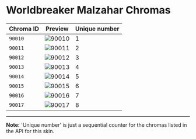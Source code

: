 # Worldbreaker Malzahar Chromas

| Chroma ID | Preview | Unique number |
|---|---|---|
| `90010` | ![90010](https://raw.communitydragon.org/latest/plugins/rcp-be-lol-game-data/global/default/v1/champion-chroma-images/90/90010.png) | 1 |
| `90011` | ![90011](https://raw.communitydragon.org/latest/plugins/rcp-be-lol-game-data/global/default/v1/champion-chroma-images/90/90011.png) | 2 |
| `90012` | ![90012](https://raw.communitydragon.org/latest/plugins/rcp-be-lol-game-data/global/default/v1/champion-chroma-images/90/90012.png) | 3 |
| `90013` | ![90013](https://raw.communitydragon.org/latest/plugins/rcp-be-lol-game-data/global/default/v1/champion-chroma-images/90/90013.png) | 4 |
| `90014` | ![90014](https://raw.communitydragon.org/latest/plugins/rcp-be-lol-game-data/global/default/v1/champion-chroma-images/90/90014.png) | 5 |
| `90015` | ![90015](https://raw.communitydragon.org/latest/plugins/rcp-be-lol-game-data/global/default/v1/champion-chroma-images/90/90015.png) | 6 |
| `90016` | ![90016](https://raw.communitydragon.org/latest/plugins/rcp-be-lol-game-data/global/default/v1/champion-chroma-images/90/90016.png) | 7 |
| `90017` | ![90017](https://raw.communitydragon.org/latest/plugins/rcp-be-lol-game-data/global/default/v1/champion-chroma-images/90/90017.png) | 8 |

---

**Note:** 'Unique number' is just a sequential counter for the chromas listed in the API for this skin.